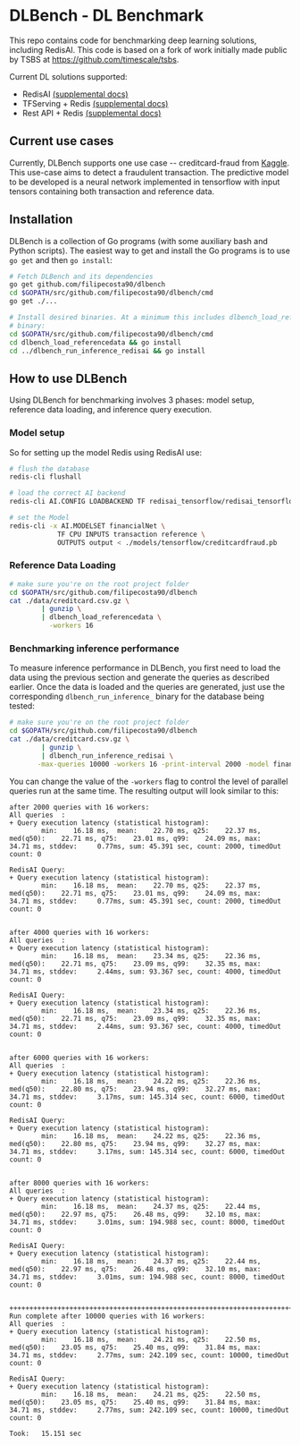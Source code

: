 # DLBench - DL Benchmark
This repo contains code for benchmarking deep learning solutions,
including RedisAI.
This code is based on a fork of work initially made public by TSBS
at https://github.com/timescale/tsbs.

Current DL solutions supported:

+ RedisAI [(supplemental docs)](docs/redisai.md)
+ TFServing + Redis [(supplemental docs)](docs/tfserving_and_redis.md)
+ Rest API + Redis [(supplemental docs)](docs/restapi_and_redis.md)

## Current use cases


Currently, DLBench supports one use case -- creditcard-fraud from [Kaggle](https://www.kaggle.com/dalpozz/creditcardfraud). This use-case aims to detect a fraudulent transaction. The predictive model to be developed is a neural network implemented in tensorflow with input tensors containing both transaction and reference data.


## Installation

DLBench is a collection of Go programs (with some auxiliary bash and Python
scripts). The easiest way to get and install the Go programs is to use
`go get` and then `go install`:
```bash
# Fetch DLBench and its dependencies
go get github.com/filipecosta90/dlbench
cd $GOPATH/src/github.com/filipecosta90/dlbench/cmd
go get ./...

# Install desired binaries. At a minimum this includes dlbench_load_referencedata, and one dlbench_run_inference_*
# binary:
cd $GOPATH/src/github.com/filipecosta90/dlbench/cmd
cd dlbench_load_referencedata && go install
cd ../dlbench_run_inference_redisai && go install
```

## How to use DLBench

Using DLBench for benchmarking involves 3 phases: model setup, reference data loading, and inference query execution.

### Model setup



So for setting up the model Redis using RedisAI use:
```bash
# flush the database
redis-cli flushall 

# load the correct AI backend
redis-cli AI.CONFIG LOADBACKEND TF redisai_tensorflow/redisai_tensorflow.so

# set the Model
redis-cli -x AI.MODELSET financialNet \
            TF CPU INPUTS transaction reference \
            OUTPUTS output < ./models/tensorflow/creditcardfraud.pb
```

### Reference Data Loading

```bash
# make sure you're on the root project folder
cd $GOPATH/src/github.com/filipecosta90/dlbench
cat ./data/creditcard.csv.gz \
        | gunzip \
        | dlbench_load_referencedata \
          -workers 16 
```

### Benchmarking inference performance

To measure inference performance in DLBench, you first need to load
the data using the previous section and generate the queries as
described earlier. Once the data is loaded and the queries are generated,
just use the corresponding `dlbench_run_inference_` binary for the database
being tested:

```bash
# make sure you're on the root project folder
cd $GOPATH/src/github.com/filipecosta90/dlbench
cat ./data/creditcard.csv.gz \
        | gunzip \
        | dlbench_run_inference_redisai \
       -max-queries 10000 -workers 16 -print-interval 2000 -model financialNet
```

You can change the value of the `-workers` flag to
control the level of parallel queries run at the same time. The
resulting output will look similar to this:

```text
after 2000 queries with 16 workers:
All queries  :
+ Query execution latency (statistical histogram):
        min:    16.18 ms,  mean:    22.70 ms, q25:    22.37 ms, med(q50):    22.71 ms, q75:    23.01 ms, q99:    24.09 ms, max:    34.71 ms, stddev:     0.77ms, sum: 45.391 sec, count: 2000, timedOut count: 0

RedisAI Query:
+ Query execution latency (statistical histogram):
        min:    16.18 ms,  mean:    22.70 ms, q25:    22.37 ms, med(q50):    22.71 ms, q75:    23.01 ms, q99:    24.09 ms, max:    34.71 ms, stddev:     0.77ms, sum: 45.391 sec, count: 2000, timedOut count: 0


after 4000 queries with 16 workers:
All queries  :
+ Query execution latency (statistical histogram):
        min:    16.18 ms,  mean:    23.34 ms, q25:    22.36 ms, med(q50):    22.71 ms, q75:    23.09 ms, q99:    32.35 ms, max:    34.71 ms, stddev:     2.44ms, sum: 93.367 sec, count: 4000, timedOut count: 0

RedisAI Query:
+ Query execution latency (statistical histogram):
        min:    16.18 ms,  mean:    23.34 ms, q25:    22.36 ms, med(q50):    22.71 ms, q75:    23.09 ms, q99:    32.35 ms, max:    34.71 ms, stddev:     2.44ms, sum: 93.367 sec, count: 4000, timedOut count: 0


after 6000 queries with 16 workers:
All queries  :
+ Query execution latency (statistical histogram):
        min:    16.18 ms,  mean:    24.22 ms, q25:    22.36 ms, med(q50):    22.80 ms, q75:    23.94 ms, q99:    32.27 ms, max:    34.71 ms, stddev:     3.17ms, sum: 145.314 sec, count: 6000, timedOut count: 0

RedisAI Query:
+ Query execution latency (statistical histogram):
        min:    16.18 ms,  mean:    24.22 ms, q25:    22.36 ms, med(q50):    22.80 ms, q75:    23.94 ms, q99:    32.27 ms, max:    34.71 ms, stddev:     3.17ms, sum: 145.314 sec, count: 6000, timedOut count: 0


after 8000 queries with 16 workers:
All queries  :
+ Query execution latency (statistical histogram):
        min:    16.18 ms,  mean:    24.37 ms, q25:    22.44 ms, med(q50):    22.97 ms, q75:    26.48 ms, q99:    32.10 ms, max:    34.71 ms, stddev:     3.01ms, sum: 194.988 sec, count: 8000, timedOut count: 0

RedisAI Query:
+ Query execution latency (statistical histogram):
        min:    16.18 ms,  mean:    24.37 ms, q25:    22.44 ms, med(q50):    22.97 ms, q75:    26.48 ms, q99:    32.10 ms, max:    34.71 ms, stddev:     3.01ms, sum: 194.988 sec, count: 8000, timedOut count: 0


++++++++++++++++++++++++++++++++++++++++++++++++++++++++++++++++++++++++++++++++++++++++++++++++++++++++++++++++++++++++++++++++++++++++++++++++++++++++++++++++
Run complete after 10000 queries with 16 workers:
All queries  :
+ Query execution latency (statistical histogram):
        min:    16.18 ms,  mean:    24.21 ms, q25:    22.50 ms, med(q50):    23.05 ms, q75:    25.40 ms, q99:    31.84 ms, max:    34.71 ms, stddev:     2.77ms, sum: 242.109 sec, count: 10000, timedOut count: 0

RedisAI Query:
+ Query execution latency (statistical histogram):
        min:    16.18 ms,  mean:    24.21 ms, q25:    22.50 ms, med(q50):    23.05 ms, q75:    25.40 ms, q99:    31.84 ms, max:    34.71 ms, stddev:     2.77ms, sum: 242.109 sec, count: 10000, timedOut count: 0

Took:   15.151 sec
```